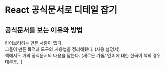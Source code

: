 React 공식문서로 디테일 잡기 
====

공식문서를 보는 이유와 방법 
----
라이브러리는 만든 사람이 있다. <br/>
그들이 만든 목적과 도구의 사용법을 정리해뒀다. (사용 설명서)<br/>
책에서도 거의 공식문서의 내용을 담는다. (새로운 기술/ 언어에 대한 한국어 책의 경우 대부분,, )